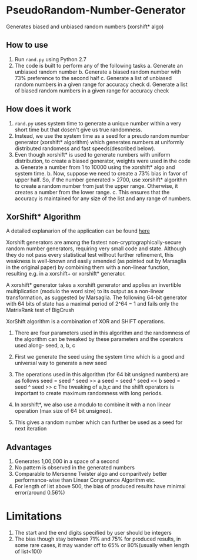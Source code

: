 # PseudoRandom-Number-Generator
Generates biased and unbiased random numbers (xorshift* algo)

## How to use
1. Run `rand.py` using Python 2.7 
2. The code is built to perform any of the following tasks
    a. Generate an unbiased random number
    b. Generate a biased random number with 73% preference to the second half
    c. Generate a list of unbiased random numbers in a given range for accuracy check
    d. Generate a list of biased random numbers in a given range for accuracy check
    
    
## How does it work
1. `rand.py` uses system time to generate a unique number within a very short time but that dosen't give us true randomness.
2.  Instead, we use the system time as a seed for a preudo random number generator (xorshift* algorithm) which generates           numbers at uniformly distributed randomess and fast speeds(described below).
3.  Even though xorshift* is used to generate numbers with uniform distribution, to create a biased generator, weights were         used in the code
    a.  Generate a number from 1 to 10000 using the xorshift* algo and system time.
    b.  Now, suppose we need to create a 73% bias in favor of upper half. So, if the number generated > 2700,  use                     xorshift* algorithm to create a random number from just the upper range. Otherwise, it creates a number from the             lower range.
    c.  This ensures that the accuracy is maintained for any size of the list and any range of numbers.
    

## XorShift* Algorithm
A detailed explanarion of the application can be found [here](https://www.google.co.in/url?sa=t&rct=j&q=&esrc=s&source=web&cd=1&cad=rja&uact=8&ved=0ahUKEwjGuvSF0uTYAhWKKY8KHSmaAJYQ0gIIMCgCMAA&url=https%3A%2F%2Fen.wikipedia.org%2Fwiki%2FXorshift%23xorshift*&usg=AOvVaw39J8b0f91qCAuuZiK0VTSE)

Xorshift generators are among the fastest non-cryptographically-secure random number generators, requiring very small code and state. Although they do not pass every statistical test without further refinement, this weakness is well-known and easily amended (as pointed out by Marsaglia in the original paper) by combining them with a non-linear function, resulting e.g. in a xorshift+ or xorshift* generator.

A xorshift* generator takes a xorshift generator and applies an invertible multiplication (modulo the word size) to its output as a non-linear transformation, as suggested by Marsaglia. The following 64-bit generator with 64 bits of state has a maximal period of 2^64 − 1 and fails only the MatrixRank test of BigCrush

XorShift algorithm is a combination of XOR and SHIFT operations.
1. There are four parameters used in this algorithm and the randomness of the algorithm can be tweaked by these parameters      and the operators used along- seed, a, b, c
2. First we generate the seed using the system time which is a good and universal way to generate a new seed
3. The operations used in this algorithm (for 64 bit unsigned numbers) are as follows
      seed  = seed ^ seed >> a
      seed = seed ^ seed << b
      seed = seed ^ seed >> c
   The tweaking of a,b,c and the shilft operators is important to create maximum randomness with long periods.
      
4. In xorshift*, we also use a modulo to combine it with a non linear operation (max size of 64 bit unsigned).
5. This gives a random number which can further be used as a seed for next iteration
    
## Advantages
1. Generates 1,00,000 in a space of a second
2. No pattern is observed in the generated numbers
3. Comparable to Mersenne Twister algo and comparitvely better performance-wise than Linear Congruence Algorithm etc.
4. For length of list above 500, the bias of produced results have minimal error(around 0.56%)

# Limitations
1. The start and the end digits specified by user should be integers
2. The bias though stay between 71% and 75% for produced results, in some rare cases, it may wander off to 65% or 80%(usually    when length of list<100)
